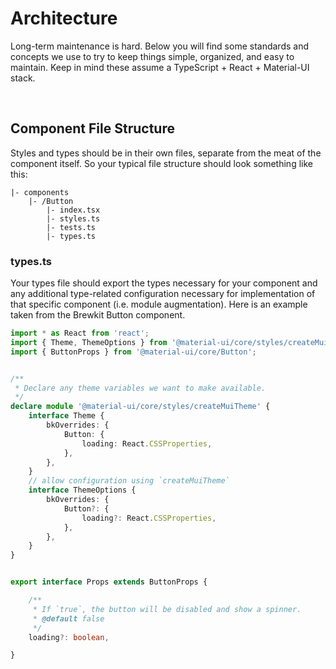 # Architecture
Long-term maintenance is hard. Below you will find some standards and concepts we use to try to keep things simple, organized, and easy to maintain.
Keep in mind these assume a TypeScript + React + Material-UI stack.

<br>



## Component File Structure

Styles and types should be in their own files, separate from the meat of the component itself. So your typical file structure should look something like this:

```
|- components
    |- /Button
        |- index.tsx
        |- styles.ts
        |- tests.ts
        |- types.ts
```

### types.ts

Your types file should export the types necessary for your component and any additional type-related configuration necessary
for implementation of that specific component (i.e. module augmentation). Here is an example taken from the Brewkit Button component.

```ts
import * as React from 'react';
import { Theme, ThemeOptions } from '@material-ui/core/styles/createMuiTheme';
import { ButtonProps } from '@material-ui/core/Button';


/**
 * Declare any theme variables we want to make available.
 */
declare module '@material-ui/core/styles/createMuiTheme' {
    interface Theme {
        bkOverrides: {
            Button: {
                loading: React.CSSProperties,
            },
        },
    }
    // allow configuration using `createMuiTheme`
    interface ThemeOptions {
        bkOverrides: {
            Button?: {
                loading?: React.CSSProperties,
            },
        },
    }
}


export interface Props extends ButtonProps {

    /**
     * If `true`, the button will be disabled and show a spinner.
     * @default false
     */
    loading?: boolean,

}

```
